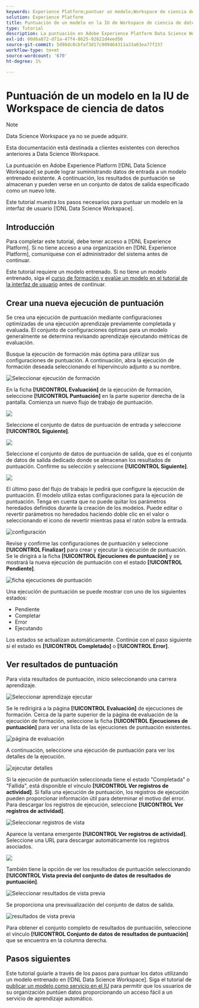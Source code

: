 ```yaml
---
keywords: Experience Platform;puntuar un modelo;Workspace de ciencia de datos;temas populares;iu;ejecución de puntuación;resultados de puntuación
solution: Experience Platform
title: Puntuación de un modelo en la IU de Workspace de ciencia de datos
type: Tutorial
description: La puntuación en Adobe Experience Platform Data Science Workspace se puede lograr alimentando los datos de entrada en un modelo entrenado existente. A continuación, los resultados de puntuación se almacenan y pueden verse en un conjunto de datos de salida especificado como un nuevo lote.
exl-id: 00d6a872-d71a-47f4-8625-92621d4eed56
source-git-commit: 5d98dc0cbfaf3d17c909464311a33a03ea77f237
workflow-type: tm+mt
source-wordcount: '670'
ht-degree: 1%

---
```


# Puntuación de un modelo en la IU de Workspace de ciencia de datos

>[!NOTE]
>
>Data Science Workspace ya no se puede adquirir.
>
>Esta documentación está destinada a clientes existentes con derechos anteriores a Data Science Workspace.

La puntuación en Adobe Experience Platform [!DNL Data Science Workspace] se puede lograr suministrando datos de entrada a un modelo entrenado existente. A continuación, los resultados de puntuación se almacenan y pueden verse en un conjunto de datos de salida especificado como un nuevo lote.

Este tutorial muestra los pasos necesarios para puntuar un modelo en la interfaz de usuario [!DNL Data Science Workspace].

## Introducción

Para completar este tutorial, debe tener acceso a [!DNL Experience Platform]. Si no tiene acceso a una organización en [!DNL Experience Platform], comuníquese con el administrador del sistema antes de continuar.

Este tutorial requiere un modelo entrenado. Si no tiene un modelo entrenado, siga el [curso de formación y evalúe un modelo en el tutorial de la interfaz de usuario](./train-evaluate-model-ui.md) antes de continuar.

## Crear una nueva ejecución de puntuación

Se crea una ejecución de puntuación mediante configuraciones optimizadas de una ejecución aprendizaje previamente completada y evaluada. El conjunto de configuraciones óptimas para un modelo generalmente se determina revisando aprendizaje ejecutando métricas de evaluación.

Busque la ejecución de formación más óptima para utilizar sus configuraciones de puntuación. A continuación, abra la ejecución de formación deseada seleccionando el hipervínculo adjunto a su nombre.

![Seleccionar ejecución de formación](../images/models-recipes/score/select-run.png)

En la ficha **[!UICONTROL Evaluación]** de la ejecución de formación, seleccione **[!UICONTROL Puntuación]** en la parte superior derecha de la pantalla. Comienza un nuevo flujo de trabajo de puntuación.

![](../images/models-recipes/score/training_run_overview.png)

Seleccione el conjunto de datos de puntuación de entrada y seleccione **[!UICONTROL Siguiente]**.

![](../images/models-recipes/score/scoring_input.png)

Seleccione el conjunto de datos de puntuación de salida, que es el conjunto de datos de salida dedicado donde se almacenan los resultados de puntuación. Confirme su selección y seleccione **[!UICONTROL Siguiente]**.

![](../images/models-recipes/score/scoring_results.png)

El último paso del flujo de trabajo le pedirá que configure la ejecución de puntuación. El modelo utiliza estas configuraciones para la ejecución de puntuación.
Tenga en cuenta que no puede quitar los parámetros heredados definidos durante la creación de los modelos. Puede editar o revertir parámetros no heredados haciendo doble clic en el valor o seleccionando el icono de revertir mientras pasa el ratón sobre la entrada.

![configuración](../images/models-recipes/score/configuration.png)

Revise y confirme las configuraciones de puntuación y seleccione **[!UICONTROL Finalizar]** para crear y ejecutar la ejecución de puntuación. Se le dirigirá a la ficha **[!UICONTROL Ejecuciones de puntuación]** y se mostrará la nueva ejecución de puntuación con el estado **[!UICONTROL Pendiente]**.

![ficha ejecuciones de puntuación](../images/models-recipes/score/scoring_runs_tab.png)

Una ejecución de puntuación se puede mostrar con uno de los siguientes estados:
- Pendiente
- Completar
- Error
- Ejecutando

Los estados se actualizan automáticamente. Continúe con el paso siguiente si el estado es **[!UICONTROL Completado]** o **[!UICONTROL Error]**.

## Ver resultados de puntuación

Para vista resultados de puntuación, inicio seleccionando una carrera aprendizaje.

![Seleccionar aprendizaje ejecutar](../images/models-recipes/score/select-run.png)

Se le redirigirá a la página **[!UICONTROL Evaluación]** de ejecuciones de formación. Cerca de la parte superior de la página de evaluación de la ejecución de formación, seleccione la ficha **[!UICONTROL Ejecuciones de puntuación]** para ver una lista de las ejecuciones de puntuación existentes.

![página de evaluación](../images/models-recipes/score/view_scoring_runs.png)

A continuación, seleccione una ejecución de puntuación para ver los detalles de la ejecución.

![ejecutar detalles](../images/models-recipes/score/view_details.png)

Si la ejecución de puntuación seleccionada tiene el estado &quot;Completada&quot; o &quot;Fallida&quot;, está disponible el vínculo **[!UICONTROL Ver registros de actividad]**. Si falla una ejecución de puntuación, los registros de ejecución pueden proporcionar información útil para determinar el motivo del error. Para descargar los registros de ejecución, seleccione **[!UICONTROL Ver registros de actividad]**.

![Seleccionar registros de vista](../images/models-recipes/score/view_logs.png)

Aparece la ventana emergente **[!UICONTROL Ver registros de actividad]**. Seleccione una URL para descargar automáticamente los registros asociados.

![](../images/models-recipes/score/activity_logs.png)

También tiene la opción de ver los resultados de puntuación seleccionando **[!UICONTROL Vista previa del conjunto de datos de resultados de puntuación]**.

![Seleccionar resultados de vista previa](../images/models-recipes/score/view_results.png)

Se proporciona una previsualización del conjunto de datos de salida.

![resultados de vista previa](../images/models-recipes/score/preview_results.png)

Para obtener el conjunto completo de resultados de puntuación, seleccione el vínculo **[!UICONTROL Conjunto de datos de resultados de puntuación]** que se encuentra en la columna derecha.

## Pasos siguientes

Este tutorial guiarle a través de los pasos para puntuar los datos utilizando un modelo entrenado en [!DNL Data Science Workspace]. Siga el tutorial de [publicar un modelo como servicio en el IU](./publish-model-service-ui.md) para permitir que los usuarios de su organización puntúen datos proporcionando un acceso fácil a un servicio de aprendizaje automático.
